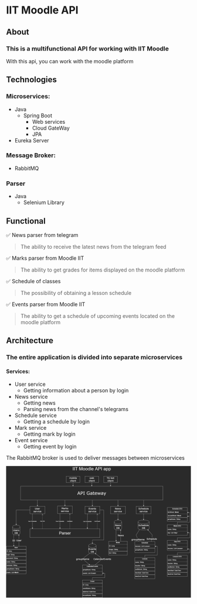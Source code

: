 # IIT Moodle API

## About
### This is a multifunctional API for working with IIT Moodle
With this api, you can work with the moodle platform

## Technologies
### Microservices:
- Java
  - Spring Boot
    - Web services
    - Cloud GateWay
    - JPA
- Eureka Server
### Message Broker:
- RabbitMQ
### Parser
- Java
  - Selenium Library

## Functional
:white_check_mark: News parser from telegram
>The ability to receive the latest news from the telegram feed

:white_check_mark: Marks parser from Moodle IIT
>The ability to get grades for items displayed on the moodle platform

:white_check_mark: Schedule of classes
>The possibility of obtaining a lesson schedule

:white_check_mark: Events parser from Moodle IIT
>The ability to get a schedule of upcoming events located on the moodle platform

## Architecture
### The entire application is divided into separate microservices
#### Services:
- User service
  - Getting information about a person by login
- News service
  - Getting news
  - Parsing news from the channel's telegrams
- Schedule service
  - Getting a schedule by login
- Mark service
  - Getting mark by login
- Event service
  - Getting event by login

The RabbitMQ broker is used to deliver messages between microservices


![](/images/Architecture.png)